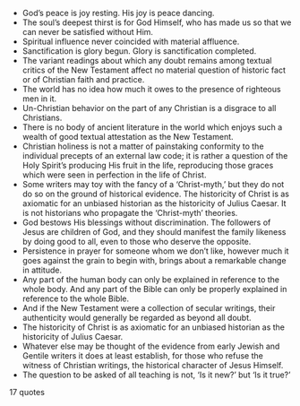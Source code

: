  - God’s peace is joy resting. His joy is peace dancing.
 - The soul’s deepest thirst is for God Himself, who has made us so that we can never be satisfied without Him.
 - Spiritual influence never coincided with material affluence.
 - Sanctification is glory begun. Glory is sanctification completed.
 - The variant readings about which any doubt remains among textual critics of the New Testament affect no material question of historic fact or of Christian faith and practice.
 - The world has no idea how much it owes to the presence of righteous men in it.
 - Un-Christian behavior on the part of any Christian is a disgrace to all Christians.
 - There is no body of ancient literature in the world which enjoys such a wealth of good textual attestation as the New Testament.
 - Christian holiness is not a matter of painstaking conformity to the individual precepts of an external law code; it is rather a question of the Holy Spirit’s producing His fruit in the life, reproducing those graces which were seen in perfection in the life of Christ.
 - Some writers may toy with the fancy of a ‘Christ-myth,’ but they do not do so on the ground of historical evidence. The historicity of Christ is as axiomatic for an unbiased historian as the historicity of Julius Caesar. It is not historians who propagate the ‘Christ-myth’ theories.
 - God bestows His blessings without discrimination. The followers of Jesus are children of God, and they should manifest the family likeness by doing good to all, even to those who deserve the opposite.
 - Persistence in prayer for someone whom we don’t like, however much it goes against the grain to begin with, brings about a remarkable change in attitude.
 - Any part of the human body can only be explained in reference to the whole body. And any part of the Bible can only be properly explained in reference to the whole Bible.
 - And if the New Testament were a collection of secular writings, their authenticity would generally be regarded as beyond all doubt.
 - The historicity of Christ is as axiomatic for an unbiased historian as the historicity of Julius Caesar.
 - Whatever else may be thought of the evidence from early Jewish and Gentile writers it does at least establish, for those who refuse the witness of Christian writings, the historical character of Jesus Himself.
 - The question to be asked of all teaching is not, ‘Is it new?’ but ‘Is it true?’

17 quotes